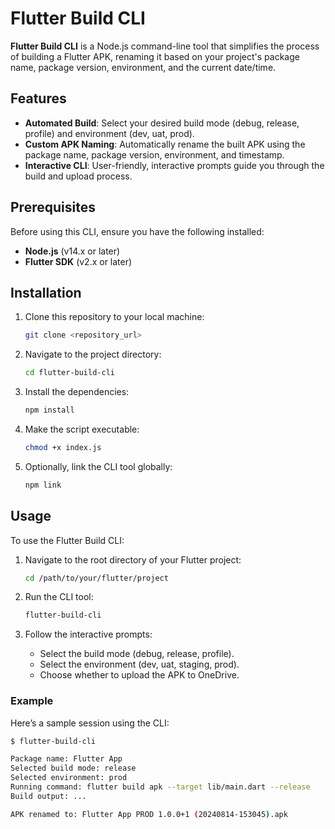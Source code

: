 # Flutter Build CLI

**Flutter Build CLI** is a Node.js command-line tool that simplifies the process of building a Flutter APK, renaming it based on your project's package name, package version, environment, and the current date/time.

## Features

- **Automated Build**: Select your desired build mode (debug, release, profile) and environment (dev, uat, prod).
- **Custom APK Naming**: Automatically rename the built APK using the package name, package version, environment, and timestamp.
- **Interactive CLI**: User-friendly, interactive prompts guide you through the build and upload process.

## Prerequisites

Before using this CLI, ensure you have the following installed:

- **Node.js** (v14.x or later)
- **Flutter SDK** (v2.x or later)

## Installation

1. Clone this repository to your local machine:
   ```bash
   git clone <repository_url>
   ```
2. Navigate to the project directory:
   ```bash
   cd flutter-build-cli
   ```
3. Install the dependencies:
   ```bash
   npm install
   ```
4. Make the script executable:
   ```bash
   chmod +x index.js
   ```
5. Optionally, link the CLI tool globally:
   ```bash
   npm link
   ```

## Usage

To use the Flutter Build CLI:

1. Navigate to the root directory of your Flutter project:

   ```bash
   cd /path/to/your/flutter/project
   ```
2. Run the CLI tool:

   ```bash
   flutter-build-cli
   ```
3. Follow the interactive prompts:

   - Select the build mode (debug, release, profile).
   - Select the environment (dev, uat, staging, prod).
   - Choose whether to upload the APK to OneDrive.

### Example

Here’s a sample session using the CLI:

```bash
$ flutter-build-cli

Package name: Flutter App
Selected build mode: release
Selected environment: prod
Running command: flutter build apk --target lib/main.dart --release
Build output: ...

APK renamed to: Flutter App PROD 1.0.0+1 (20240814-153045).apk
```
